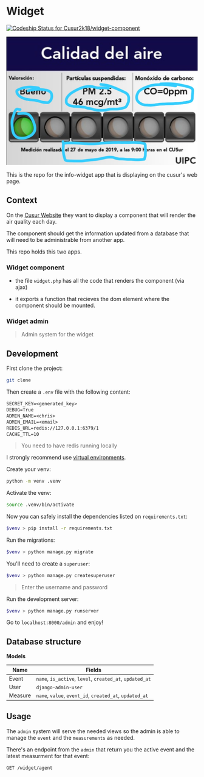 # Widget

[![Codeship Status for Cusur2k18/widget-component](https://app.codeship.com/projects/8e7a1b10-6e87-0137-fb62-5eece20c64d0/status?branch=master)](https://app.codeship.com/projects/347345)

![info-widget](./docs/demo.jpeg)

This is the repo for the info-widget app that is displaying on the cusur's web page.

## Context

On the [Cusur Website](http://www.cusur.udg.mx/) they want to display a component that will render the air quality each day.

The component should get the information updated from a database that will need to be administrable from another app.

This repo holds this two apps.

### Widget component

* the file `widget.php` has all the code that renders the component (via ajax)

* it exports a function that recieves the dom element where the component should be mounted.

### Widget admin
> Admin system for the widget

## Development

First clone the project:

```bash
git clone
```

Then create a `.env` file with the following content:

```
SECRET_KEY=<generated_key>
DEBUG=True
ADMIN_NAME=<chris>
ADMIN_EMAIL=<email>
REDIS_URL=redis://127.0.0.1:6379/1
CACHE_TTL=10
```

> You need to have redis running locally

I strongly recommend use [virtual environments]().

Create your venv:

```bash
python -m venv .venv
```

Activate the venv:

```bash
source .venv/bin/activate
```

Now you can safely install the dependencies listed on `requirements.txt`:

```bash
$venv > pip install -r requirements.txt
```

Run the migrations:

```bash
$venv > python manage.py migrate
```

You'll need to create a `superuser`:

```bash
$venv > python manage.py createsuperuser
```
> Enter the username and password

Run the development server:

```bash
$venv > python manage.py runserver
```

Go to `localhost:8000/admin` and enjoy!


## Database structure

**Models**

| Name     |                          Fields                         |
|----------|---------------------------------------------------------|
| Event    | `name`, `is_active`, `level`, `created_at`, `updated_at`|
| User     | `django-admin-user`                                     |
| Measure  | `name`, `value`, `event_id`, `created_at`, `updated_at` |


## Usage

The `admin` system will serve the needed views so the admin is able to manage the `event` and the `measurements` as needed.

There's an endpoint from the `admin` that return you the active event and the latest measurment for that event:

```
GET /widget/agent
```